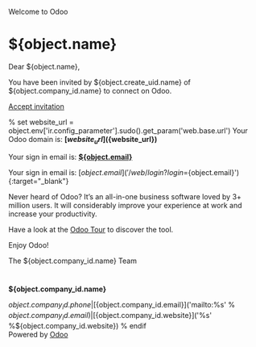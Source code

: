 Welcome to Odoo
# ${object.name}

Dear ${object.name},  
  
You have been invited by ${object.create_uid.name} of ${object.company_id.name} to connect on Odoo.

[Accept invitation](${object.signup_url})

% set website_url = object.env['ir.config_parameter'].sudo().get_param('web.base.url') Your Odoo domain is: **[${website_url}](${website_url})**

Your sign in email is: **<a href="/web/login?login=${object.email}" target="_blank">${object.email}</a>**

Your sign in email is: [${object.email}]('/web/login?login=${object.email}'){:target="_blank"}

Never heard of Odoo? It’s an all-in-one business software loved by 3+ million users. It will considerably improve your experience at work and increase your productivity.

Have a look at the <font color="warning"><a href='https://www.odoo.com/page/tour?utm_source=db&amp;utm_medium=auth' target='_blank'>Odoo Tour</a></font> to discover the tool.

Enjoy Odoo!

The ${object.company_id.name} Team
  

#  
**${object.company_id.name}**
 
${object.company_id.phone} 
    % if object.company_id.email 
    |[${object.company_id.email}]('mailto:%s' % ${object.company_id.email}) 
% endif
% if object.company_id.website 
    | [${object.company_id.website}]('%s' %${object.company_id.website}) 
% endif  
Powered by [Odoo](https://www.odoo.com?utm_source=db&utm_medium=auth)  
